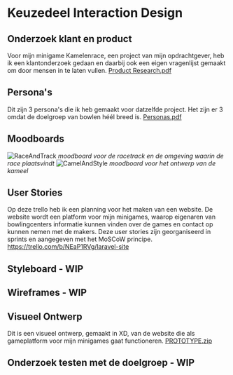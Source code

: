 # Keuzedeel Interaction Design

## Onderzoek klant en product
Voor mijn minigame Kamelenrace, een project van mijn opdrachtgever, heb ik een klantonderzoek gedaan en daarbij ook een eigen vragenlijst gemaakt om door mensen in te laten vullen. 
[Product Research.pdf](https://github.com/pkuipers1/InteractionDesign/files/8716317/Product.Research.pdf)

## Persona's
Dit zijn 3 persona's die ik heb gemaakt voor datzelfde project. Het zijn er 3 omdat de doelgroep van bowlen héél breed is. 
[Personas.pdf](https://github.com/pkuipers1/InteractionDesign/files/8716396/Personas.pdf)

## Moodboards
![RaceAndTrack](https://user-images.githubusercontent.com/54790202/169035271-79699171-df5d-43f7-a13f-7f0bdf26f331.png)
*moodboard voor de racetrack en de omgeving waarin de race plaatsvindt* 
![CamelAndStyle](https://user-images.githubusercontent.com/54790202/169035209-47cb43a9-b009-4b17-a066-aeab190a6e35.png)
*moodboard voor het ontwerp van de kameel*

## User Stories
Op deze trello heb ik een planning voor het maken van een website. De website wordt een platform voor mijn minigames, waarop eigenaren van bowlingcenters informatie kunnen vinden over de games en contact op kunnen nemen met de makers. Deze user stories zijn georganiseerd in sprints en aangegeven met het MoSCoW principe.
https://trello.com/b/NEaP1RVg/laravel-site

## Styleboard - WIP

## Wireframes - WIP

## Visueel Ontwerp
Dit is een visueel ontwerp, gemaakt in XD, van de website die als gameplatform voor mijn minigames gaat functioneren. 
[PROTOTYPE.zip](https://github.com/pkuipers1/InteractionDesign/files/8716571/PROTOTYPE.zip)

## Onderzoek testen met de doelgroep - WIP

